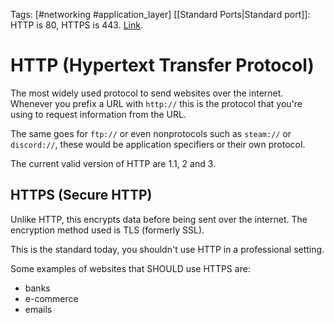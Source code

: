 Tags: [#networking #application_layer]
[[Standard Ports|Standard port]]: HTTP is 80, HTTPS is 443.
[Link](https://en.wikipedia.org/wiki/HTTP).

# HTTP (Hypertext Transfer Protocol)

The most widely used protocol to send websites over the internet.
Whenever you prefix a URL with `http://` this is the protocol that you're using to request information from the URL.

The same goes for `ftp://` or even nonprotocols such as `steam://` or `discord://`, these would be application specifiers or their own protocol.

The current valid version of HTTP are 1.1, 2 and 3.

## HTTPS (Secure HTTP)

Unlike HTTP, this encrypts data before being sent over the internet. The encryption method used is TLS (formerly SSL).

This is the standard today, you shouldn't use HTTP in a professional setting.

Some examples of websites that SHOULD use HTTPS are:

- banks
- e-commerce
- emails
